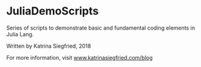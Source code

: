 # JuliaDemoScripts

Series of scripts to demonstrate basic and fundamental coding elements in Julia Lang.

Written by Katrina Siegfried, 2018

For more information, visit www.katrinasiegfried.com/blog
